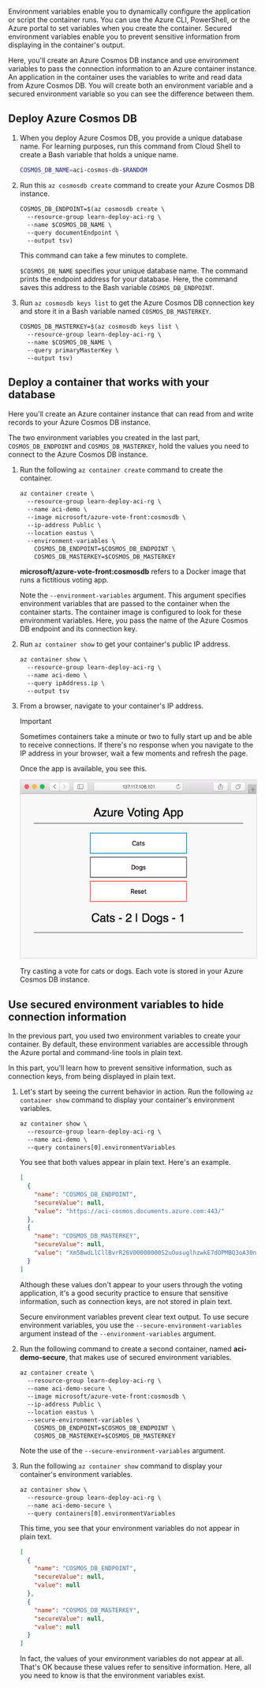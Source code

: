 Environment variables enable you to dynamically configure the application or script the container runs. You can use the Azure CLI, PowerShell, or the Azure portal to set variables when you create the container. Secured environment variables enable you to prevent sensitive information from displaying in the container's output.

Here, you'll create an Azure Cosmos DB instance and use environment variables to pass the connection information to an Azure container instance. An application in the container uses the variables to write and read data from Azure Cosmos DB. You will create both an environment variable and a secured environment variable so you can see the difference between them.

## Deploy Azure Cosmos DB

1. When you deploy Azure Cosmos DB, you provide a unique database name. For learning purposes, run this command from Cloud Shell to create a Bash variable that holds a unique name.

    ```bash
    COSMOS_DB_NAME=aci-cosmos-db-$RANDOM
    ```

1. Run this `az cosmosdb create` command to create your Azure Cosmos DB instance.

    ```azurecli
    COSMOS_DB_ENDPOINT=$(az cosmosdb create \
      --resource-group learn-deploy-aci-rg \
      --name $COSMOS_DB_NAME \
      --query documentEndpoint \
      --output tsv)
    ```

    This command can take a few minutes to complete.

    `$COSMOS_DB_NAME` specifies your unique database name. The command prints the endpoint address for your database. Here, the command saves this address to the Bash variable `COSMOS_DB_ENDPOINT`.

1. Run `az cosmosdb keys list` to get the Azure Cosmos DB connection key and store it in a Bash variable named `COSMOS_DB_MASTERKEY`.

    ```azurecli
    COSMOS_DB_MASTERKEY=$(az cosmosdb keys list \
      --resource-group learn-deploy-aci-rg \
      --name $COSMOS_DB_NAME \
      --query primaryMasterKey \
      --output tsv)
    ```

## Deploy a container that works with your database

Here you'll create an Azure container instance that can read from and write records to your Azure Cosmos DB instance.

The two environment variables you created in the last part, `COSMOS_DB_ENDPOINT` and `COSMOS_DB_MASTERKEY`, hold the values you need to connect to the Azure Cosmos DB instance.

1. Run the following `az container create` command to create the container.

    ```azurecli
    az container create \
      --resource-group learn-deploy-aci-rg \
      --name aci-demo \
      --image microsoft/azure-vote-front:cosmosdb \
      --ip-address Public \
      --location eastus \
      --environment-variables \
        COSMOS_DB_ENDPOINT=$COSMOS_DB_ENDPOINT \
        COSMOS_DB_MASTERKEY=$COSMOS_DB_MASTERKEY
    ```

    **microsoft/azure-vote-front:cosmosdb** refers to a Docker image that runs a fictitious voting app.

    Note the `--environment-variables` argument. This argument specifies environment variables that are passed to the container when the container starts. The container image is configured to look for these environment variables. Here, you pass the name of the Azure Cosmos DB endpoint and its connection key.

1. Run `az container show` to get your container's public IP address.

    ```azurecli
    az container show \
      --resource-group learn-deploy-aci-rg \
      --name aci-demo \
      --query ipAddress.ip \
      --output tsv
    ```

1. From a browser, navigate to your container's IP address.

    > [!IMPORTANT]
    > Sometimes containers take a minute or two to fully start up and be able to receive connections. If there's no response when you navigate to the IP address in your browser, wait a few moments and refresh the page.

    Once the app is available, you see this.

    ![Azure voting application with two choices, cats or dogs.](../media/4-azure-vote.png)

    Try casting a vote for cats or dogs. Each vote is stored in your Azure Cosmos DB instance.

## Use secured environment variables to hide connection information

In the previous part, you used two environment variables to create your container. By default, these environment variables are accessible through the Azure portal and command-line tools in plain text.

In this part, you'll learn how to prevent sensitive information, such as connection keys, from being displayed in plain text.

1. Let's start by seeing the current behavior in action. Run the following `az container show` command to display your container's environment variables.

    ```azurecli
    az container show \
      --resource-group learn-deploy-aci-rg \
      --name aci-demo \
      --query containers[0].environmentVariables
    ```

    You see that both values appear in plain text. Here's an example.

    ```json
    [
      {
        "name": "COSMOS_DB_ENDPOINT",
        "secureValue": null,
        "value": "https://aci-cosmos.documents.azure.com:443/"
      },
      {
        "name": "COSMOS_DB_MASTERKEY",
        "secureValue": null,
        "value": "Xm5BwdLlCllBvrR26V00000000S2uOusuglhzwkE7dOPMBQ3oA30n3rKd8PKA13700000000095ynys863Ghgw=="
      }
    ]
    ```

    Although these values don't appear to your users through the voting application, it's a good security practice to ensure that sensitive information, such as connection keys, are not stored in plain text.

    Secure environment variables prevent clear text output. To use secure environment variables, you use the `--secure-environment-variables` argument instead of the `--environment-variables` argument.

1. Run the following command to create a second container, named **aci-demo-secure**, that makes use of secured environment variables.

    ```azurecli
    az container create \
      --resource-group learn-deploy-aci-rg \
      --name aci-demo-secure \
      --image microsoft/azure-vote-front:cosmosdb \
      --ip-address Public \
      --location eastus \
      --secure-environment-variables \
        COSMOS_DB_ENDPOINT=$COSMOS_DB_ENDPOINT \
        COSMOS_DB_MASTERKEY=$COSMOS_DB_MASTERKEY
    ```

    Note the use of the `--secure-environment-variables` argument.

1. Run the following `az container show` command to display your container's environment variables.

    ```azurecli
    az container show \
      --resource-group learn-deploy-aci-rg \
      --name aci-demo-secure \
      --query containers[0].environmentVariables
    ```

    This time, you see that your environment variables do not appear in plain text.

    ```json
    [
      {
        "name": "COSMOS_DB_ENDPOINT",
        "secureValue": null,
        "value": null
      },
      {
        "name": "COSMOS_DB_MASTERKEY",
        "secureValue": null,
        "value": null
      }
    ]
    ```

    In fact, the values of your environment variables do not appear at all. That's OK because these values refer to sensitive information. Here, all you need to know is that the environment variables exist.
